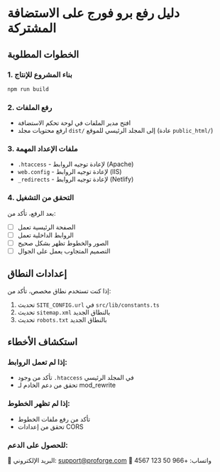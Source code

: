 # دليل رفع برو فورج على الاستضافة المشتركة

## الخطوات المطلوبة

### 1. بناء المشروع للإنتاج
```bash
npm run build
```

### 2. رفع الملفات
- افتح مدير الملفات في لوحة تحكم الاستضافة
- ارفع محتويات مجلد `dist/` إلى المجلد الرئيسي للموقع (عادة `public_html/`)

### 3. ملفات الإعداد المهمة
- `.htaccess` - لإعادة توجيه الروابط (Apache)
- `web.config` - لإعادة توجيه الروابط (IIS)
- `_redirects` - لإعادة توجيه الروابط (Netlify)

### 4. التحقق من التشغيل
بعد الرفع، تأكد من:
- [ ] الصفحة الرئيسية تعمل
- [ ] الروابط الداخلية تعمل
- [ ] الصور والخطوط تظهر بشكل صحيح
- [ ] التصميم المتجاوب يعمل على الجوال

## إعدادات النطاق
إذا كنت تستخدم نطاق مخصص، تأكد من:
1. تحديث `SITE_CONFIG.url` في `src/lib/constants.ts`
2. تحديث `sitemap.xml` بالنطاق الجديد
3. تحديث `robots.txt` بالنطاق الجديد

## استكشاف الأخطاء
### إذا لم تعمل الروابط:
- تأكد من وجود `.htaccess` في المجلد الرئيسي
- تحقق من دعم الخادم لـ mod_rewrite

### إذا لم تظهر الخطوط:
- تأكد من رفع ملفات الخطوط
- تحقق من إعدادات CORS

### للحصول على الدعم:
📧 البريد الإلكتروني: support@proforge.com
💬 واتساب: +966 50 123 4567